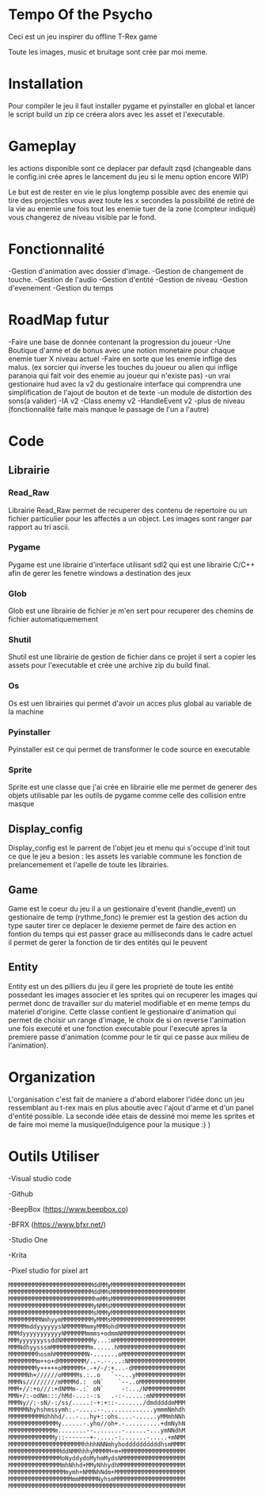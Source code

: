 # Tempo Of the Psycho
Ceci est un jeu inspirer du offline T-Rex game

Toute les images, music et bruitage sont crée par moi meme.

# Installation

Pour compiler le jeu il faut installer pygame et pyinstaller en global 
et lancer le script build un zip ce créera alors avec les asset et l'executable.

# Gameplay
les actions disponible sont ce deplacer par default zqsd (changeable dans le config.ini crée apres le lancement du jeu si le menu option encore WIP)

Le but est de rester en vie le plus longtemp possible avec des enemie qui tire des projectiles
vous avez toute les x secondes la possibilité de retiré de la vie au enemie une fois tout les enemie tuer de la zone (compteur indiqué)
vous changerez de niveau visible par le fond.

# Fonctionnalité
-Gestion d'animation avec dossier d'image.
-Gestion de changement de touche.
-Gestion de l'audio
-Gestion d'entité
-Gestion de niveau
-Gestion d'evenement
-Gestion du temps

# RoadMap futur
-Faire une base de donnée contenant la progression du joueur
-Une Boutique d'arme et de bonus avec une notion monetaire pour chaque enemie tuer X niveau actuel
-Faire en sorte que les enemie inflige des malus.
(ex sorcier qui inverse les touches du joueur ou alien qui inflige paranoia qui fait voir des enemie au joueur qui n'existe pas)
-un vrai gestionaire hud avec la v2 du gestionaire interface qui comprendra une simplification de l'ajout de bouton et de texte
-un module de distortion des sons(a valider)
-IA v2
-Class enemy v2
-HandleEvent v2
-plus de niveau (fonctionnalité faite mais manque le passage de l'un a l'autre)

# Code
## Librairie
### Read_Raw
Librairie Read_Raw permet de recuperer des contenu de repertoire ou un fichier particulier pour les affectés a un object.
Les images sont ranger par rapport au tri ascii.
### Pygame
Pygame est une librairie d'interface utilisant sdl2 qui est une librairie C/C++ afin de gerer les fenetre windows a destination des jeux
### Glob
Glob est une librairie de fichier je m'en sert pour recuperer des chemins de fichier automatiquemement
### Shutil
Shutil est une librairie de gestion de fichier dans ce projet il sert a copier les assets pour l'executable et crée une archive zip du build final.
### Os
Os est uen librairies qui permet d'avoir un acces plus global au variable de la machine
### Pyinstaller
Pyinstaller est ce qui permet de transformer le code source en executable
### Sprite
Sprite est une classe que j'ai crée en librairie elle me permet de generer des objets utilisable par les outils de pygame comme celle des collision entre masque

## Display_config
Display_config est le parrent de l'objet jeu et menu qui s'occupe d'init tout ce que le jeu a besion :
les assets les variable commune les fonction de prelancemement et l'apelle de toute les librairies.

## Game
Game est le coeur du jeu il a un gestionaire d'event (handle_event) un gestionaire de temp (rythme_fonc)
le premier est la gestion des action du type sauter tirer ce deplacer
le dexieme permet de faire des action en fontion du temps qui est passer grace au milliseconds
dans le cadre actuel il permet de gerer la fonction de tir des entités qui le peuvent

## Entity 
Entity est un des pilliers du jeu il gere les proprieté de toute les entité
possedant les images associer et les sprites qui on recuperer les images qui permet donc de travailler sur du materiel modifiable et en meme temps du materiel d'origine.
Cette classe contient le gestionaire d'animation qui permet de choisir un range d'image, le choix de si on reverse l'animation une fois executé et une fonction executable pour l'executé apres la premiere passe d'animation (comme pour le tir qui ce passe aux milieu de l'animation).

# Organization

L'organisation c'est fait de maniere a d'abord elaborer l'idée donc un jeu ressemblant au t-rex mais en plus aboutie avec l'ajout d'arme et d'un panel d'entité possible.
La seconde idée etais de dessiné moi meme les sprites et de faire moi meme la musique(Indulgence pour la musique :) )


# Outils Utiliser

-Visual studio code

-Github

-BeepBox (https://www.beepbox.co)

-BFRX (https://www.bfxr.net/)

-Studio One

-Krita

-Pixel studio for pixel art

```
MMMMMMMMMMMMMMMMMMMMMMMMddMMyMMMMMMMMMMMMMMMMMMMMM
MMMMMMMMMMMMMMMMMMMMMMMMddMMsMMMMMMMMMMMMMMMMMMMMM
MMMMMMMMMMMMMMMMMMMMMMMMhmMMsMMMMMMMMMMMMMMMMMMMMM
MMMMMMMMMMMMMMMMMMMMMMMMyNMMsMMMMMMMMMMMMMMMMMMMMM
MMMMMMMMMMMMMMMMMMMMMMMMsMMMyMMMMMMMMMMMMMMMMMMMMM
MMMMMMMMMNmhyymMMMMMMMMMyMMMsMMMMMMMMMMMMMMMMMMMMM
MMMMMmddyyyyyysNMMMMMMmmyMMMohdMMMMMMMMMMMMMMMMMMM
MMMdyyyyyyyyyyyNMMMMMMmmms+odmmNMMMMMMMMMMMMMMMMMM
MMMyyyyyyyssddNMMMMMMMMMy...:mMMMMMMMMMMMMMMMMMMMM
MMMNdhyysssmMMMMMMMMMMMm......hMMMMMMMMMMMMMMMMMMM
MMMMMMMMhosmhMMMMMMMMMN-.......oMMMMMMMMMMMMMMMMMM
MMMMMMMMm++o+dMMMMMMMM/..-.--...:NMMMMMMMMMMMMMMMM
MMMMMMMMy+++++oMMMMMM+.-+/-/:+...-dMMMMMMMMMMMMMMM
MMMMMNh+//////oMMMMMs.:..o   `--...yMMMMMMMMMMMMMM
MMMNs/////////mMMMMd.:  oN`    `--..oMMMMMMMMMMMMM
MMM+//:+o///:+dNMMm-.:` oN`     -:.../NMMMMMMMMMMM
MMN+/:-odNm:::/hMd-...:-:s   .-:-.....:mNMMMMMMMMM
MMMNy//:-sN/-:/ss/.....:-+:+::-......./dmdddddmMMM
MMMMMNhyhshmssymh:.-.....--..............ymmmNmhdh
MMMMMMMMMMdhhhd/...-...hy+::ohs....-......yMMmhNNh
MMMMMMMMMMMMMMy......-.yho//oh+.-..........+dmNyhN
MMMMMMMMMMMMMm........--........-......-...ymNNdhM
MMMMMMMMMMMMMy::-------+-.....-:.......-.....+mNMM
MMMMMMMMMMMMMMMMMMMMMhhhhNNNmhyhoddddddddddhsmMMMM
MMMMMMMMMMMMMMMddNMMhhhyMMMMM+m+MMMMMMMMMMMMMMMMMM
MMMMMMMMMMMMMMMoNyddydoMyhmMydsNMMMMMMMMMMMMMMMMMM
MMMMMMMMMMMMMMMmhNhhd+MMyNhhydhMMMMMMMMMMMMMMMMMMM
MMMMMMMMMMMMMMMMmymh+NMMNhNdm+MMMMMMMMMMMMMMMMMMMM
MMMMMMMMMMMMMMMMMMmmMMMMMNyhsmMMMMMMMMMMMMMMMMMMMM
MMMMMMMMMMMMMMMMMMMMMMMMMMMMMMMMMMMMMMMMMMMMMMMMMM
```
